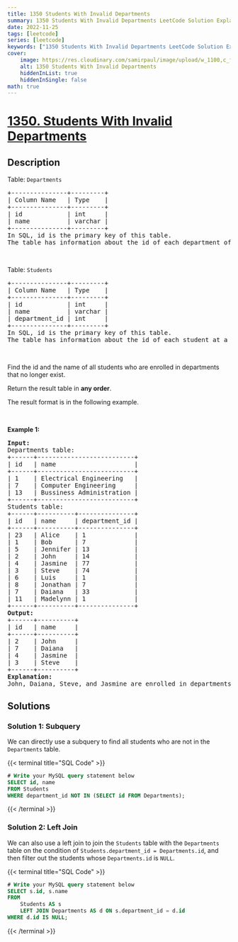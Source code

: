 ```yaml
---
title: 1350 Students With Invalid Departments
summary: 1350 Students With Invalid Departments LeetCode Solution Explained
date: 2022-11-25
tags: [leetcode]
series: [leetcode]
keywords: ["1350 Students With Invalid Departments LeetCode Solution Explained in all languages", "1350 Students With Invalid Departments", "LeetCode", "leetcode solution in Python3 C++ Java Go PHP Ruby Swift TypeScript Rust C# JavaScript C", "GeeksforGeeks", "InterviewBit", "Coding Ninjas", "HackerRank", "HackerEarth", "CodeChef", "TopCoder", "AlgoExpert", "freeCodeCamp", "Codeforces", "GitHub", "AtCoder", "Samir Paul"]
cover:
    image: https://res.cloudinary.com/samirpaul/image/upload/w_1100,c_fit,co_rgb:FFFFFF,l_text:Arial_75_bold:1350 Students With Invalid Departments - Solution Explained/problem-solving.webp
    alt: 1350 Students With Invalid Departments
    hiddenInList: true
    hiddenInSingle: false
math: true
---
```



# [1350. Students With Invalid Departments](https://leetcode.com/problems/students-with-invalid-departments)


## Description

<p>Table: <code>Departments</code></p>

<pre>
+---------------+---------+
| Column Name   | Type    |
+---------------+---------+
| id            | int     |
| name          | varchar |
+---------------+---------+
In SQL, id is the primary key of this table.
The table has information about the id of each department of a university.
</pre>

<p>&nbsp;</p>

<p>Table: <code>Students</code></p>

<pre>
+---------------+---------+
| Column Name   | Type    |
+---------------+---------+
| id            | int     |
| name          | varchar |
| department_id | int     |
+---------------+---------+
In SQL, id is the primary key of this table.
The table has information about the id of each student at a university and the id of the department he/she studies at.
</pre>

<p>&nbsp;</p>

<p>Find the id and the name of all students who are enrolled in departments that no longer exist.</p>

<p>Return the result table in <strong>any order</strong>.</p>

<p>The result format is in the following example.</p>

<p>&nbsp;</p>
<p><strong class="example">Example 1:</strong></p>

<pre>
<strong>Input:</strong> 
Departments table:
+------+--------------------------+
| id   | name                     |
+------+--------------------------+
| 1    | Electrical Engineering   |
| 7    | Computer Engineering     |
| 13   | Bussiness Administration |
+------+--------------------------+
Students table:
+------+----------+---------------+
| id   | name     | department_id |
+------+----------+---------------+
| 23   | Alice    | 1             |
| 1    | Bob      | 7             |
| 5    | Jennifer | 13            |
| 2    | John     | 14            |
| 4    | Jasmine  | 77            |
| 3    | Steve    | 74            |
| 6    | Luis     | 1             |
| 8    | Jonathan | 7             |
| 7    | Daiana   | 33            |
| 11   | Madelynn | 1             |
+------+----------+---------------+
<strong>Output:</strong> 
+------+----------+
| id   | name     |
+------+----------+
| 2    | John     |
| 7    | Daiana   |
| 4    | Jasmine  |
| 3    | Steve    |
+------+----------+
<strong>Explanation:</strong> 
John, Daiana, Steve, and Jasmine are enrolled in departments 14, 33, 74, and 77 respectively. department 14, 33, 74, and 77 do not exist in the Departments table.
</pre>

## Solutions

### Solution 1: Subquery

We can directly use a subquery to find all students who are not in the `Departments` table.

<!-- tabs:start -->

{{< terminal title="SQL Code" >}}
```sql
# Write your MySQL query statement below
SELECT id, name
FROM Students
WHERE department_id NOT IN (SELECT id FROM Departments);
```
{{< /terminal >}}

<!-- tabs:end -->

### Solution 2: Left Join

We can also use a left join to join the `Students` table with the `Departments` table on the condition of `Students.department_id = Departments.id`, and then filter out the students whose `Departments.id` is `NULL`.

<!-- tabs:start -->

{{< terminal title="SQL Code" >}}
```sql
# Write your MySQL query statement below
SELECT s.id, s.name
FROM
    Students AS s
    LEFT JOIN Departments AS d ON s.department_id = d.id
WHERE d.id IS NULL;
```
{{< /terminal >}}

<!-- tabs:end -->

<!-- end -->
